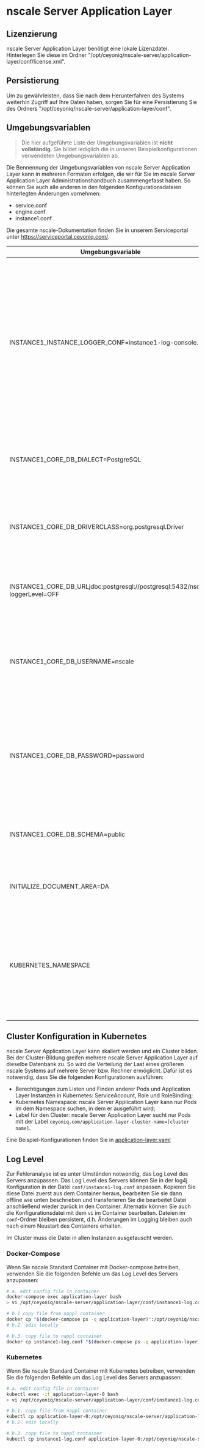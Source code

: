 # nscale Server Application Layer

## Lizenzierung

nscale Server Application Layer benötigt eine lokale Lizenzdatei.
Hinterlegen Sie diese im Ordner "/opt/ceyoniq/nscale-server/application-layer/conf/license.xml".

## Persistierung

Um zu gewährleisten, dass Sie nach dem Herunterfahren des Systems weiterhin Zugriff auf Ihre Daten haben, sorgen Sie für eine Persistierung Sie des Ordners "/opt/ceyoniq/nscale-server/application-layer/conf".

## Umgebungsvariablen

>Die hier aufgeführte Liste der Umgebungsvariablen ist **nicht vollständig**.
Sie bildet lediglich die in unseren Beispielkonfigurationen verwendeten Umgebungsvariablen ab.

Die Bennennung der Umgebungsvariablen von nscale Server Application Layer kann in mehreren Formaten erfolgen, die wir für Sie im nscale Server Application Layer Administrationshandbuch zusammengefasst haben.
So können Sie auch alle anderen in den folgenden Konfigurationsdateien hinterlegten Änderungen vornehmen:

* service.conf
* engine.conf
* instance1.conf

Die gesamte nscale-Dokumentation finden Sie in unserem Serviceportal unter <https://serviceportal.ceyoniq.com/>.

|Umgebungsvariable | Effekt |
|---|---|
|INSTANCE1_INSTANCE_LOGGER_CONF=instance1-log-console.conf | Wenn Sie diese Umgebungsvariable verwenden, werden alle Logging-Ausgaben von nscale Server Application Layer in nscale Console statt einer Logging-Datei ausgegeben. Das ist im Containerbetrieb sinnvoll, da die Images ggf. verworfen werden und die Logdateien nicht mehr einsehbar sind. Console Ausgaben werden vom Container-System gesammelt.|
|INSTANCE1_CORE_DB_DIALECT=PostgreSQL |Mit dieser Umgebungsvariable können Sie den Datenbankdialekt Ihrer Datenbank festlegen. Hier wurde PostgreSQL ausgewählt. |
|INSTANCE1_CORE_DB_DRIVERCLASS=org.postgresql.Driver | Mit dieser Umgebungsvariable können Sie den Treiber Ihrer Datenbank hinterlegen. Hier wurde der Treiber org.potgresql gewählt. |
|INSTANCE1_CORE_DB_URLjdbc:postgresql://postgresql:5432/nscale?loggerLevel=OFF | Mit dieser Umgebungsvariable können Sie die URL Ihrer Datenbank hinterlegen. Passen Sie diesen Pfad ggf. an. |
|INSTANCE1_CORE_DB_USERNAME=nscale | Mit dieser Umgebungsvariable können Sie den Usernamen hinterlegen, mit dem der Application Layer auf die Datenbank zugreift. Hier wurde der Benutzername "nscale" gewählt. |
|INSTANCE1_CORE_DB_PASSWORD=password | In dieser Umgebungsvariable können Sie das Passwort hinterlegen, mit dem der Application Layer auf die Datenbank zugreift. Ändern Sie das in diesem Beispiel verwendete Passwort unbedingt. |
|INSTANCE1_CORE_DB_SCHEMA=public | In dieser Umgebungsvariable können Sie das Datenbankschema hinterlegen. Hier wurde das Schema public gewählt. |
|INITIALIZE_DOCUMENT_AREA=DA | Mit dieser Umgebungsvariable können Sie einen Dokumentenbereich mit dem Namen "DA" erstellen. |
|KUBERNETES_NAMESPACE | Diese Umgebungsvariable ist für die Konfiguration des Clusters in Kubernetes notwendig und hat eine spezielle Konfiguration. Lesen Sie bitte die [Cluster Konfiguration in Kubernetes](#cluster-konfiguration-in-kubernetes) für weitere Details |

## Cluster Konfiguration in Kubernetes

nscale Server Application Layer kann skaliert werden und ein Cluster bilden.
Bei der Cluster-Bildung greifen mehrere nscale Server Application Layer auf dieselbe Datenbank zu.
So wird die Verteilung der Last eines größeren nscale Systems auf mehrere Server bzw. Rechner ermöglicht.
Dafür ist es notwendig, dass Sie die folgenden Konfigurationen ausführen:

* Berechtigungen zum Listen und Finden anderer Pods und Application Layer Instanzen in Kubernetes: ServiceAccount, Role und RoleBinding;
* Kubernetes Namespace: nscale Server Application Layer kann nur Pods im dem Namespace suchen, in dem er ausgeführt wird;
* Label für den Cluster: nscale Server Application Layer sucht nur Pods mit der Label `ceyoniq.com/application-layer-cluster-name=[cluster name]`.

Eine Beispiel-Konfigurationen finden Sie in [application-layer.yaml](../kubernetes/kustomize/nscale/base/application-layer.yaml)

## Log Level

Zur Fehleranalyse ist es unter Umständen notwendig, das Log Level des Servers anzupassen.
Das Log Level des Servers können Sie in der log4j Konfiguration in der Datei `conf/instance1-log.conf` anpassen.
Kopieren Sie diese Datei zuerst aus dem Container heraus, bearbeiten Sie sie dann offline wie unten beschrieben und transferieren Sie die bearbeitet Datei anschließend wieder zurück in den Container.
Alternativ können Sie auch die Konfigurationsdatei mit dem `vi` im Container bearbeiten.
Dateien im `conf`-Ordner bleiben persistent, d.h. Änderungen im Logging bleiben auch nach einem Neustart des Containers erhalten.

Im Cluster muss die Datei in allen Instanzen ausgetauscht werden.

### Docker-Compose

Wenn Sie nscale Standard Container mit Docker-compose betreiben, verwenden Sie die folgenden Befehle um das Log Level des Servers anzupassen:

```bash
# a. edit config file in container
docker-compose exec application-layer bash
> vi /opt/ceyoniq/nscale-server/application-layer/conf/instance1-log.conf 

# b.1 copy file from nappl container
docker cp "$(docker-compose ps -q application-layer)":/opt/ceyoniq/nscale-server/application-layer/conf/instance1-log.conf instance1-log.conf
# b.2. edit locally

# b.3. copy file to nappl container
docker cp instance1-log.conf "$(docker-compose ps -q application-layer)":/opt/ceyoniq/nscale-server/application-layer/conf/instance1-log.conf
```

### Kubernetes

Wenn Sie nscale Standard Container mit Kubernetes betreiben, verwenden Sie die folgenden Befehle um das Log Level des Servers anzupassen:

```bash
# a. edit config file in container
kubectl exec -it application-layer-0 bash
> vi /opt/ceyoniq/nscale-server/application-layer/conf/instance1-log.conf 

# b.1. copy file from nappl container
kubectl cp application-layer-0:/opt/ceyoniq/nscale-server/application-layer/conf/instance1-log.conf instance1-log.conf -n <namespace> -c application-layer
# b.2. edit locally

# b.3. copy file to nappl container
kubectl cp instance1-log.conf application-layer-0:/opt/ceyoniq/nscale-server/application-layer/conf/instance1-log.conf -n <namespace> -c application-layer
```
